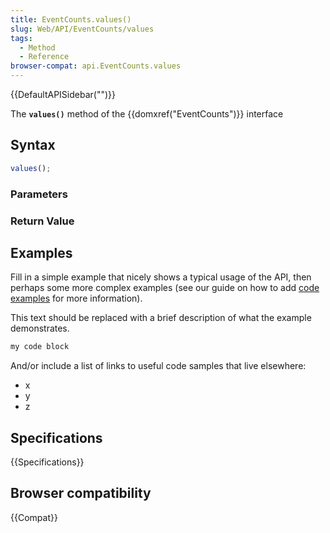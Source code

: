 ```yaml
---
title: EventCounts.values()
slug: Web/API/EventCounts/values
tags:
  - Method
  - Reference
browser-compat: api.EventCounts.values
---
```

{{DefaultAPISidebar("")}}

The **`values()`** method of the {{domxref("EventCounts")}} interface 

## Syntax

```js
values();
```

### Parameters



### Return Value



## Examples

Fill in a simple example that nicely shows a typical usage of the API, then perhaps some more complex examples (see our guide on how to add [code examples](/en-US/docs/MDN/Contribute/Structures/Code_examples) for more information).

This text should be replaced with a brief description of what the example demonstrates.

```js
my code block
```

And/or include a list of links to useful code samples that live elsewhere:

*   x
*   y
*   z

## Specifications

{{Specifications}}

## Browser compatibility

{{Compat}}

